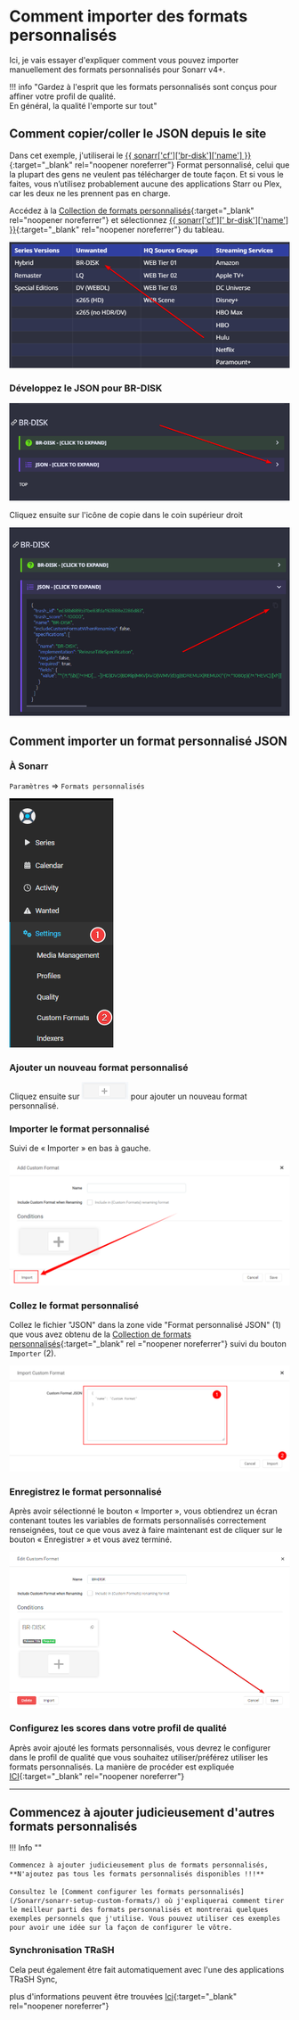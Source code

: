 # Comment importer des formats personnalisés

Ici, je vais essayer d'expliquer comment vous pouvez importer manuellement des formats personnalisés pour Sonarr v4+.

!!! info "Gardez à l'esprit que les formats personnalisés sont conçus pour affiner votre profil de qualité.<br>En général, la qualité l'emporte sur tout"

## Comment copier/coller le JSON depuis le site

Dans cet exemple, j'utiliserai le [{{ sonarr['cf']['br-disk']['name'] }}](/Sonarr/sonarr-collection-of-custom-formats/#br-disk) {:target="_blank" rel="noopener noreferrer"} Format personnalisé, celui que la plupart des gens ne veulent pas télécharger de toute façon. Et si vous le faites, vous n’utilisez probablement aucune des applications Starr ou Plex, car les deux ne les prennent pas en charge.

Accédez à la [Collection de formats personnalisés](/Sonarr/sonarr-collection-of-custom-formats/){:target="_blank" rel="noopener noreferrer"} et sélectionnez [{{ sonarr['cf'][' br-disk']['name'] }}](/Sonarr/sonarr-collection-of-custom-formats/#br-disk){:target="_blank" rel="noopener noreferrer"} du tableau.

![cf-table-select-brdisk](images/cf-table-select-brdisk.png)

### Développez le JSON pour BR-DISK

![cf-json-expand](images/cf-json-expand.png)

Cliquez ensuite sur l'icône de copie dans le coin supérieur droit

![cf-json-copy-paste](images/cf-json-copy-paste.png)

## Comment importer un format personnalisé JSON

### À Sonarr

`Paramètres` => `Formats personnalisés`

![cf-settings-cf](images/cf-settings-cf.png)

### Ajouter un nouveau format personnalisé

Cliquez ensuite sur ![cf-plus-add-small](images/cf-plus-add-small.png) pour ajouter un nouveau format personnalisé.

### Importer le format personnalisé

Suivi de « Importer » en bas à gauche.

![cf-import](images/cf-import.png)

### Collez le format personnalisé

Collez le fichier "JSON" dans la zone vide "Format personnalisé JSON" (1) que vous avez obtenu de la [Collection de formats personnalisés](/Sonarr/sonarr-collection-of-custom-formats/){:target="_blank" rel ="noopener noreferrer"} suivi du bouton `Importer` (2).

![cf-import-cf](images/cf-import-cf.png)

### Enregistrez le format personnalisé

Après avoir sélectionné le bouton « Importer », vous obtiendrez un écran contenant toutes les variables de formats personnalisés correctement renseignées,
tout ce que vous avez à faire maintenant est de cliquer sur le bouton « Enregistrer » et vous avez terminé.

![cf-import-done](images/cf-import-done.png)

### Configurez les scores dans votre profil de qualité

Après avoir ajouté les formats personnalisés, vous devrez le configurer dans le profil de qualité que vous souhaitez utiliser/préférez utiliser les formats personnalisés.
La manière de procéder est expliquée [ICI](/Sonarr/sonarr-setup-custom-formats/#basics){:target="_blank" rel="noopener noreferrer"}

------

## Commencez à ajouter judicieusement d'autres formats personnalisés

!!! Info ""

    Commencez à ajouter judicieusement plus de formats personnalisés, **N'ajoutez pas tous les formats personnalisés disponibles !!!**

    Consultez le [Comment configurer les formats personnalisés](/Sonarr/sonarr-setup-custom-formats/) où j'expliquerai comment tirer le meilleur parti des formats personnalisés et montrerai quelques exemples personnels que j'utilise. Vous pouvez utiliser ces exemples pour avoir une idée sur la façon de configurer le vôtre.

### Synchronisation TRaSH

Cela peut également être fait automatiquement avec l'une des applications TRaSH Sync,

plus d'informations peuvent être trouvées [Ici](/Guide-Sync/){:target="_blank" rel="noopener noreferrer"}

